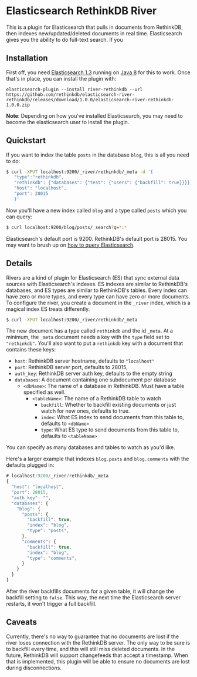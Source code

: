 # Elasticsearch RethinkDB River

This is a plugin for Elasticsearch that pulls in documents from RethinkDB, then indexes new/updated/deleted documents in real time.
Elasticsearch gives you the ability to do full-text search.
If you 

## Installation

First off, you need [Elasticsearch 1.3][] running on [Java 8][] for this to work.
Once that's in place, you can install the plugin with:

[Elasticsearch 1.3]: http://www.elasticsearch.org/overview/elkdownloads/
[Java 8]: http://www.oracle.com/technetwork/java/javase/downloads/index.html

```
elasticsearch-plugin --install river-rethinkdb --url https://github.com/rethinkdb/elasticsearch-river-rethinkdb/releases/download/1.0.0/elasticsearch-river-rethinkdb-1.0.0.zip
```

__Note__: Depending on how you've installed Elasticsearch, you may need to become the elasticsearch user to install the plugin.

## Quickstart

If you want to index the table `posts` in the database `blog`, this is all you need to do:

```bash
$ curl -XPUT localhost:9200/_river/rethinkdb/_meta -d '{
   "type":"rethinkdb",
   "rethinkdb": {"databases": {"test": {"users": {"backfill": true}}}},
   "host": "localhost",
   "port": 28015
   }'
```

Now you'll have a new index called `blog` and a type called `posts` which you can query:

```bash
$ curl localhost:9200/blog/posts/_search?q=*:*
```

Elasticsearch's default port is 9200.
RethinkDB's default port is 28015.
You may want to brush up on [how to query Elasticsearch][].

[how to query Elasticsearch]: http://

## Details

Rivers are a kind of plugin for Elasticsearch (ES) that sync external data sources with Elasticsearch's indexes.
ES indexes are similar to RethinkDB's databases, and ES types are similar to RethinkDB's tables.
Every index can have zero or more types, and every type can have zero or more documents.
To configure the river, you create a document in the `_river` index, which is a magical index ES treats differently.

```bash
$ curl -XPUT localhost:9200/_river/rethinkdb/_meta
```

The new document has a type called `rethinkdb` and the id `_meta`.
At a minimum, the `_meta` document needs a key with the `type` field set to `"rethinkdb"`.
You'll also want to put a `rethinkdb` key with a document that contains these keys:

- `host`: RethinkDB server hostname, defaults to `"localhost"`
- `port`: RethinkDB server port, defaults to 28015,
- `auth_key`: RethinkDB server auth key, defaults to the empty string
- `databases`: A document containing one subdocument per database
  - `<dbName>`: The name of a database in RethinkDB. Must have a table specified as well.
    - `<tableName>`: The name of a RethinkDB table to watch
      - `backfill`: Whether to backfill existing documents or just watch for new ones, defaults to true.
      - `index`: What ES index to send documents from this table to, defaults to `<dbName>`
      - `type`: What ES type to send documents from this table to, defaults to `<tableName>`

You can specify as many databases and tables to watch as you'd like.

Here's a larger example that indexes `blog.posts` and `blog.comments` with the defaults plugged in:

```javascript
# localhost:9200/_river/rethinkdb/_meta
{
  "host": "localhost",
  "port": 28015,
  "auth_key": "",
  "databases": {
    "blog": {
      "posts": {
        "backfill": true,
        "index": "blog",
        "type": "posts",
      },
      "comments": {
        "backfill": true,
        "index": "blog",
        "type": "comments",
      }
    }
  }
}
```

After the river backfills documents for a given table, it will change the backfill setting to `false`.
This way, the next time the Elasticsearch server restarts, it won't trigger a full backfill.

## Caveats

Currently, there's no way to guarantee that no documents are lost if the river loses connection with the RethinkDB server.
The only way to be sure is to backfill every time, and this will still miss deleted documents.
In the future, RethinkDB will support changefeeds that accept a timestamp.
When that is implemented, this plugin will be able to ensure no documents are lost during disconnections.
